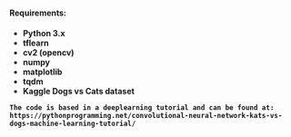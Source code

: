 <h4> Requirements: <h4>
	<ul> 
		<li> Python 3.x </li>
		<li> tflearn </li>
		<li> cv2 (opencv) </li>
		<li> numpy </li>
		<li> matplotlib </li>
		<li> tqdm </li>
		<li> Kaggle Dogs vs Cats dataset </li>
	</ul>
	
	
	
	The code is based in a deeplearning tutorial and can be found at: https://pythonprogramming.net/convolutional-neural-network-kats-vs-dogs-machine-learning-tutorial/
